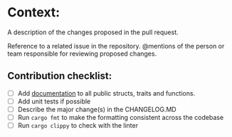 # Context:
A description of the changes proposed in the pull request.

Reference to a related issue in the repository.
@mentions of the person or team responsible for reviewing proposed changes.

## Contribution checklist:
- [ ] Add [documentation](https://doc.rust-lang.org/1.7.0/book/documentation.html) to all public structs, traits and functions.
- [ ] Add unit tests if possible
- [ ] Describe the major change(s) in the CHANGELOG.MD
- [ ] Run `cargo fmt` to make the formatting consistent across the codebase
- [ ] Run `cargo clippy` to check with the linter
